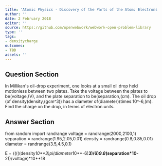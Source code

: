 ```yaml
---
title: 'Atomic Physics - Discovery of the Parts of the Atom: Electrons and Nuclei'
author: ''
date: 2 February 2018
editor: ''
source: https://github.com/openwebwork/webwork-open-problem-library
type: ''
tags:
- densitycharge
outcomes:
- TBD
assets: ''
---
```


## Question Section 

In Millikan's oil-drop experiment, one looks at a small oil drop held motionless between two plates. Take the voltage between the plates to be(voltage,(V), and the plate separation to be(separation,(cm). The oil drop (of density(density,(gcm^3)) has a diameter of(diameter)(times 10^-6,(m). Find the charge on the drop, in terms of electron units.



## Answer Section

from random import randrange
voltage = randrange(2000,2100,1)
separation = randrange(1.95,2.05,0.01)
density = randrange(0.8,0.85,0.01)
diameter = randrange(3.5,4.5,0.1)

E = (((((density*10**3)*pi*(diameter*10**-6)**3)/6)*9.8*(separation*10**-2))/voltage)*10**18
